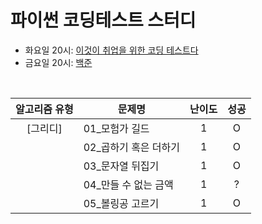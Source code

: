 # 파이썬 코딩테스트 스터디
- 화요일 20시: [이것이 취업을 위한 코딩 테스트다](https://github.com/ndb796/python-for-coding-test)
- 금요일 20시: [백준](https://www.acmicpc.net)
<br>

|알고리즘 유형|문제명|난이도|성공|
|:----------:|-----|:----:|:----:|
|[그리디]|01_모험가 길드|1|O|
||02_곱하기 혹은 더하기|1|O|
||03_문자열 뒤집기|1|O|
||04_만들 수 없는 금액|1|?|
||05_볼링공 고르기|1|O|


